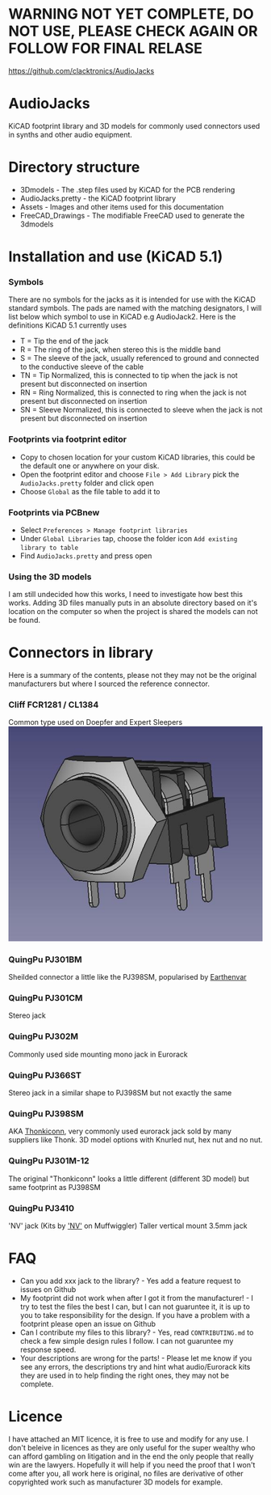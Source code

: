 # WARNING NOT YET COMPLETE, DO NOT USE, PLEASE CHECK AGAIN OR FOLLOW FOR FINAL RELASE
https://github.com/clacktronics/AudioJacks

# AudioJacks
KiCAD footprint library and 3D models for commonly used connectors used in synths and other audio equipment.

# Directory structure
* 3Dmodels - The .step files used by KiCAD for the PCB rendering
* AudioJacks.pretty - the KiCAD footprint library
* Assets - Images and other items used for this documentation
* FreeCAD_Drawings - The modifiable FreeCAD used to generate the 3dmodels

# Installation and use (KiCAD 5.1)

### Symbols
There are no symbols for the jacks as it is intended for use with the KiCAD standard symbols. The pads are named with the matching designators, I will list below which symbol to use in KiCAD e.g AudioJack2. Here is the definitions KiCAD 5.1 currently uses

* T = Tip the end of the jack
* R = The ring of the jack, when stereo this is the middle band
* S = The sleeve of the jack, usually referenced to ground and connected to the conductive sleeve of the cable
* TN = Tip Normalized, this is connected to tip when the jack is not present but disconnected on insertion
* RN = Ring Normalized, this is connected to ring when the jack is not present but disconnected on insertion
* SN = Sleeve Normalized, this is connected to sleeve when the jack is not present but disconnected on insertion


### Footprints via footprint editor
* Copy to chosen location for your custom KiCAD libraries, this could be the default one or anywhere on your disk.
* Open the footprint editor and choose `File > Add Library` pick the `AudioJacks.pretty` folder and click open
* Choose `Global` as the file table to add it to 

### Footprints via PCBnew
* Select `Preferences > Manage footprint libraries`
* Under `Global Libraries` tap, choose the folder icon `Add existing library to table`
* Find `AudioJacks.pretty` and press open

### Using the 3D models
I am still undecided how this works, I need to investigate how best this works. Adding 3D files manually puts in an absolute directory based on it's location on the computer so when the project is shared the models can not be found.

# Connectors in library
Here is a summary of the contents, please not they may not be the original manufacturers but where I sourced the reference connector.

### Cliff FCR1281 / CL1384
Common type used on Doepfer and Expert Sleepers
![FCR1281](assets/FCR1281.jpg)

### QuingPu PJ301BM
Sheilded connector a little like the PJ398SM, popularised by [Earthenvar](http://erthenvar.com/blog/improved-jacks-now-shipping/)

### QuingPu PJ301CM
Stereo jack

### QuingPu PJ302M
Commonly used side mounting mono jack in Eurorack

### QuingPu PJ366ST
Stereo jack in a similar shape to PJ398SM but not exactly the same

### QuingPu PJ398SM
AKA [Thonkiconn](https://www.thonk.co.uk), very commonly used eurorack jack sold by many suppliers like Thonk. 3D model options with Knurled nut, hex nut and no nut.

### QuingPu PJ301M-12
The original "Thonkiconn" looks a little different (different 3D model) but same footprint as PJ398SM

### QuingPu PJ3410
'NV' jack (Kits by ['NV'](https://www.muffwiggler.com/forum/viewtopic.php?t=79912) on Muffwiggler) Taller vertical mount 3.5mm jack

# FAQ
* Can you add xxx jack to the library? - Yes add a feature request to issues on Github
* My footprint did not work when after I got it from the manufacturer! - I try to test the files the best I can, but I can not guaruntee it, it is up to you to take responsibility for the design. If you have a problem with a footprint please open an issue on Github
* Can I contribute my files to this library? - Yes, read `CONTRIBUTING.md` to check a few simple design rules I follow. I can not guaruntee my response speed.
* Your descriptions are wrong for the parts! - Please let me know if you see any errors, the descriptions try and hint what audio/Eurorack kits they are used in to help finding the right ones, they may not be complete.

# Licence

I have attached an MIT licence, it is free to use and modify for any use. I don't beleive in licences as they are only useful for the super wealthy who can afford gambling on litigation and in the end the only people that really win are the lawyers. Hopefully it will help if you need the proof that I won't come after you, all work here is original, no files are derivative of other copyrighted work such as manufacturer 3D models for example.
